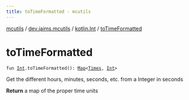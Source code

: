 ```yaml
---
title: toTimeFormatted - mcutils
---
```


[mcutils](../../index.html) / [dev.jaims.mcutils](../index.html) / [kotlin.Int](index.html) / [toTimeFormatted](./to-time-formatted.html)

# toTimeFormatted

`fun `[`Int`](https://kotlinlang.org/api/latest/jvm/stdlib/kotlin/-int/index.html)`.toTimeFormatted(): `[`Map`](https://kotlinlang.org/api/latest/jvm/stdlib/kotlin.collections/-map/index.html)`<`[`Times`](../-times/index.html)`, `[`Int`](https://kotlinlang.org/api/latest/jvm/stdlib/kotlin/-int/index.html)`>`

Get the different hours, minutes, seconds, etc. from a Integer in seconds

**Return**
a map of the proper time units

